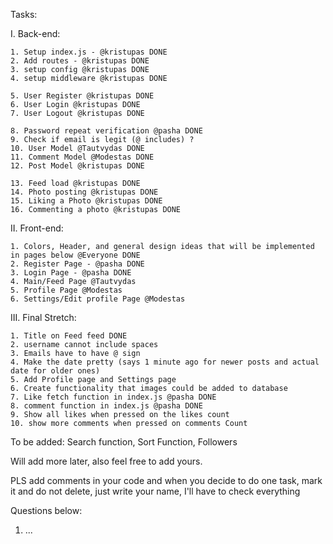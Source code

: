 Tasks:

I. Back-end:

    1. Setup index.js - @kristupas DONE
    2. Add routes - @kristupas DONE
    3. setup config @kristupas DONE
    4. setup middleware @kristupas DONE

    5. User Register @kristupas DONE
    6. User Login @kristupas DONE
    7. User Logout @kristupas DONE

    8. Password repeat verification @pasha DONE
    9. Check if email is legit (@ includes) ?
    10. User Model @Tautvydas DONE
    11. Comment Model @Modestas DONE
    12. Post Model @kristupas DONE

    13. Feed load @kristupas DONE
    14. Photo posting @kristupas DONE
    15. Liking a Photo @kristupas DONE
    16. Commenting a photo @kristupas DONE

II. Front-end:

    1. Colors, Header, and general design ideas that will be implemented in pages below @Everyone DONE
    2. Register Page - @pasha DONE
    3. Login Page - @pasha DONE
    4. Main/Feed Page @Tautvydas
    5. Profile Page @Modestas
    6. Settings/Edit profile Page @Modestas

III. Final Stretch:

    1. Title on Feed feed DONE
    2. username cannot include spaces
    3. Emails have to have @ sign
    4. Make the date pretty (says 1 minute ago for newer posts and actual date for older ones)
    5. Add Profile page and Settings page
    6. Create functionality that images could be added to database
    7. Like fetch function in index.js @pasha DONE
    8. comment function in index.js @pasha DONE
    9. Show all likes when pressed on the likes count
    10. show more comments when pressed on comments Count

To be added: Search function, Sort Function, Followers

Will add more later, also feel free to add yours.

PLS add comments in your code and when you decide to do one task, mark it and do not delete, just write your name, I'll have to check everything

Questions below:

1. ...
